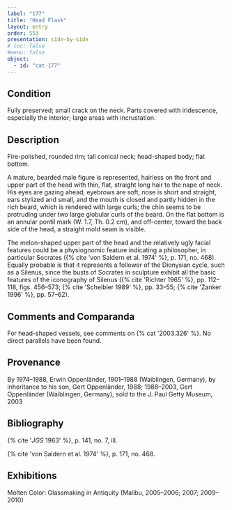 ```yaml
---
label: "177"
title: "Head Flask"
layout: entry
order: 553
presentation: side-by-side
# toc: false
#menu: false 
object:
  - id: "cat-177"
---
```


## Condition

Fully preserved; small crack on the neck. Parts covered with iridescence, especially the interior; large areas with incrustation.

## Description

Fire-polished, rounded rim; tall conical neck; head-shaped body; flat bottom.

A mature, bearded male figure is represented, hairless on the front and upper part of the head with thin, flat, straight long hair to the nape of neck. His eyes are gazing ahead, eyebrows are soft, nose is short and straight, ears stylized and small, and the mouth is closed and partly hidden in the rich beard, which is rendered with large curls; the chin seems to be protruding under two large globular curls of the beard. On the flat bottom is an annular pontil mark (W. 1.7, Th. 0.2 cm), and off-center, toward the back side of the head, a straight mold seam is visible.

The melon-shaped upper part of the head and the relatively ugly facial features could be a physiognomic feature indicating a philosopher, in particular Socrates ({% cite 'von Saldern et al. 1974' %}, p. 171, no. 468). Equally probable is that it represents a follower of the Dionysian cycle, such as a Silenus, since the busts of Socrates in sculpture exhibit all the basic features of the iconography of Silenus ({% cite 'Richter 1965' %}, pp. 112–118, figs. 456–573; {% cite 'Scheibler 1989' %}, pp. 33–55; {% cite 'Zanker 1996' %}, pp. 57–62).

## Comments and Comparanda

For head-shaped vessels, see comments on {% cat '2003.326' %}. No direct parallels have been found.

## Provenance

By 1974–1988, Erwin Oppenländer, 1901–1988 (Waiblingen, Germany), by inheritance to his son, Gert Oppenländer, 1988; 1988–2003, Gert Oppenländer (Waiblingen, Germany), sold to the J. Paul Getty Museum, 2003

## Bibliography

{% cite '*JGS* 1963' %}, p. 141, no. 7, ill.

{% cite 'von Saldern et al. 1974' %}, p. 171, no. 468.

## Exhibitions

Molten Color: Glassmaking in Antiquity (Malibu, 2005–2006; 2007; 2009–2010)
